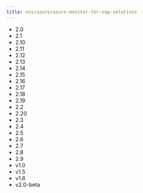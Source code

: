 ```yaml
---
title: oss/azure/azure-monitor-for-sap-solutions
---
```

- 2.0
- 2.1
- 2.10
- 2.11
- 2.12
- 2.13
- 2.14
- 2.15
- 2.16
- 2.17
- 2.18
- 2.19
- 2.2
- 2.20
- 2.3
- 2.4
- 2.5
- 2.6
- 2.7
- 2.8
- 2.9
- v1.0
- v1.5
- v1.6
- v2.0-beta
